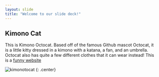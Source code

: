 ```yaml
---
layout: slide
title: "Welcome to our slide deck!"
---
```


## Kimono Cat

This is Kimono Octocat. Based off of the famous Github mascot Octocat, it is a little kitty dressed in a kimono with a katana, a fan, and an umbrella. Octocat also has quite a few different clothes that it can wear instead! This is a [funny website](https://www.breadfish.co.uk.com)

![kimonotocat](https://octodex.github.com/images/kimonotocat.png)
{: .center}
